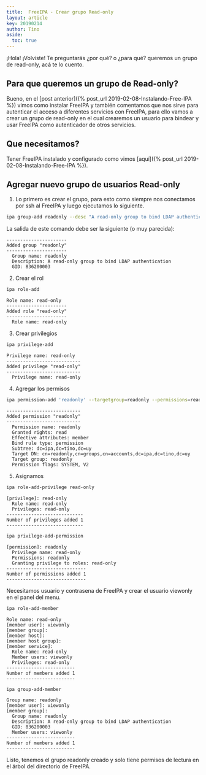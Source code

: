 ```yaml
---
title:  FreeIPA - Crear grupo Read-only
layout: article
key: 20190214
author: Tino
aside:
  toc: true
---
```


¡Hola! ¡Volviste! Te preguntarás ¿por qué? o ¿para qué? queremos un grupo de read-only, acá te lo cuento.<!--more-->

## Para que queremos un grupo de Read-only?

Bueno, en el [post anterior]({% post_url 2019-02-08-Instalando-Free-IPA %}) vimos como instalar FreeIPA y también comentamos que nos sirve para autenticar el acceso a diferentes servicios con FreeIPA, para ello vamos a crear un grupo de read-only en el cual crearemos un usuario para bindear y usar FreeIPA como autenticador de otros servicios.<!-- more -->  

## Que necesitamos?

Tener FreeIPA instalado y configurado como vimos [aquí]({% post_url 2019-02-08-Instalando-Free-IPA %}).  

## Agregar nuevo grupo de usuarios Read-only

1. Lo primero es crear el grupo, para esto como siempre nos conectamos por ssh al FreeIPA y luego ejecutamos lo siguiente.
~~~ bash
ipa group-add readonly --desc "A read-only group to bind LDAP authentication"
~~~
La salida de este comando debe ser la siguiente (o muy parecida):
~~~ 
----------------------
Added group "readonly"
----------------------
  Group name: readonly
  Description: A read-only group to bind LDAP authentication
  GID: 836200003
~~~
2. Crear el rol
~~~ bash
ipa role-add
~~~
~~~
Role name: read-only
----------------------
Added role "read-only"
----------------------
  Role name: read-only
~~~
3. Crear privilegios
~~~ bash
ipa privilege-add
~~~
~~~
Privilege name: read-only
---------------------------
Added privilege "read-only"
---------------------------
  Privilege name: read-only
~~~
4. Agregar los permisos
~~~ bash
ipa permission-add 'readonly' --targetgroup=readonly --permissions=read --attrs=member
~~~
~~~
---------------------------
Added permission "readonly"
---------------------------
  Permission name: readonly
  Granted rights: read
  Effective attributes: member
  Bind rule type: permission
  Subtree: dc=ipa,dc=tino,dc=uy
  Target DN: cn=readonly,cn=groups,cn=accounts,dc=ipa,dc=tino,dc=uy
  Target group: readonly
  Permission flags: SYSTEM, V2
~~~
5. Asignamos
~~~ bash
ipa role-add-privilege read-only
~~~
~~~
[privilege]: read-only
  Role name: read-only
  Privileges: read-only
----------------------------
Number of privileges added 1
----------------------------
~~~
~~~ bash
ipa privilege-add-permission
~~~
~~~
[permission]: readonly
  Privilege name: read-only
  Permissions: readonly
  Granting privilege to roles: read-only
-----------------------------
Number of permissions added 1
-----------------------------
~~~
Necesitamos usuario y contrasena de FreeIPA y crear el usuario viewonly en el panel del menu.
~~~ bash
ipa role-add-member
~~~
~~~
Role name: read-only
[member user]: viewonly
[member group]:
[member host]:
[member host group]:
[member service]:
  Role name: read-only
  Member users: viewonly
  Privileges: read-only
-------------------------
Number of members added 1
-------------------------
~~~
~~~ bash
ipa group-add-member
~~~
~~~
Group name: readonly
[member user]: viewonly
[member group]:
  Group name: readonly
  Description: A read-only group to bind LDAP authentication
  GID: 836200003
  Member users: viewonly
-------------------------
Number of members added 1
-------------------------
~~~

Listo, tenemos el grupo readonly creado y solo tiene permisos de lectura en el árbol del directorio de FreeIPA.
